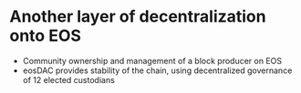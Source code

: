 Another **layer of decentralization** onto EOS
===

 * Community ownership and management of a block producer on EOS
 * eosDAC provides stability of the chain, using decentralized governance of 12 elected custodians
